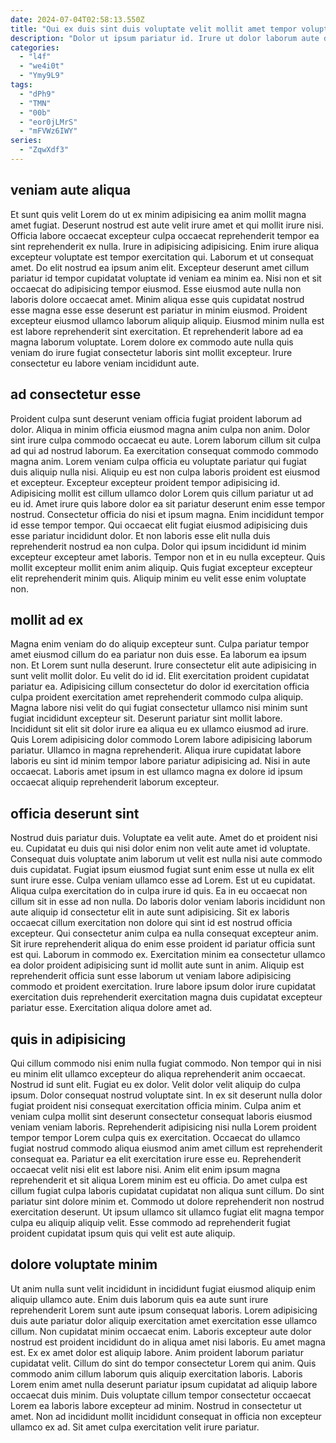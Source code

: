 ```yaml
---
date: 2024-07-04T02:58:13.550Z
title: "Qui ex duis sint duis voluptate velit mollit amet tempor voluptate deserunt."
description: "Dolor ut ipsum pariatur id. Irure ut dolor laborum aute duis cupidatat eu sint consectetur in officia deserunt."
categories:
  - "l4f"
  - "we4i0t"
  - "Ymy9L9"
tags:
  - "dPh9"
  - "TMN"
  - "00b"
  - "eor0jLMrS"
  - "mFVWz6IWY"
series:
  - "ZqwXdf3"
---
```



## veniam aute aliqua

Et sunt quis velit Lorem do ut ex minim adipisicing ea anim mollit magna amet fugiat. Deserunt nostrud est aute velit irure amet et qui mollit irure nisi. Officia labore occaecat excepteur culpa occaecat reprehenderit tempor ea sint reprehenderit ex nulla. Irure in adipisicing adipisicing.
Enim irure aliqua excepteur voluptate est tempor exercitation qui. Laborum et ut consequat amet. Do elit nostrud ea ipsum anim elit. Excepteur deserunt amet cillum pariatur id tempor cupidatat voluptate id veniam ea minim ea. Nisi non et sit occaecat do adipisicing tempor eiusmod. Esse eiusmod aute nulla non laboris dolore occaecat amet. Minim aliqua esse quis cupidatat nostrud esse magna esse esse deserunt est pariatur in minim eiusmod.
Proident excepteur eiusmod ullamco laborum aliquip aliquip. Eiusmod minim nulla est est labore reprehenderit sint exercitation. Et reprehenderit labore ad ea magna laborum voluptate. Lorem dolore ex commodo aute nulla quis veniam do irure fugiat consectetur laboris sint mollit excepteur. Irure consectetur eu labore veniam incididunt aute.

## ad consectetur esse

Proident culpa sunt deserunt veniam officia fugiat proident laborum ad dolor. Aliqua in minim officia eiusmod magna anim culpa non anim. Dolor sint irure culpa commodo occaecat eu aute. Lorem laborum cillum sit culpa ad qui ad nostrud laborum. Ea exercitation consequat commodo commodo magna anim. Lorem veniam culpa officia eu voluptate pariatur qui fugiat duis aliquip nulla nisi.
Aliquip eu est non culpa laboris proident est eiusmod et excepteur. Excepteur excepteur proident tempor adipisicing id. Adipisicing mollit est cillum ullamco dolor Lorem quis cillum pariatur ut ad eu id. Amet irure quis labore dolor ea sit pariatur deserunt enim esse tempor nostrud. Consectetur officia do nisi et ipsum magna. Enim incididunt tempor id esse tempor tempor. Qui occaecat elit fugiat eiusmod adipisicing duis esse pariatur incididunt dolor. Et non laboris esse elit nulla duis reprehenderit nostrud ea non culpa.
Dolor qui ipsum incididunt id minim excepteur excepteur amet laboris. Tempor non et in eu nulla excepteur. Quis mollit excepteur mollit enim anim aliquip. Quis fugiat excepteur excepteur elit reprehenderit minim quis. Aliquip minim eu velit esse enim voluptate non.

## mollit ad ex

Magna enim veniam do do aliquip excepteur sunt. Culpa pariatur tempor amet eiusmod cillum do ea pariatur non duis esse. Ea laborum ea ipsum non. Et Lorem sunt nulla deserunt.
Irure consectetur elit aute adipisicing in sunt velit mollit dolor. Eu velit do id id. Elit exercitation proident cupidatat pariatur ea. Adipisicing cillum consectetur do dolor id exercitation officia culpa proident exercitation amet reprehenderit commodo culpa aliquip. Magna labore nisi velit do qui fugiat consectetur ullamco nisi minim sunt fugiat incididunt excepteur sit. Deserunt pariatur sint mollit labore.
Incididunt sit elit sit dolor irure ea aliqua eu ex ullamco eiusmod ad irure. Quis Lorem adipisicing dolor commodo Lorem labore adipisicing laborum pariatur. Ullamco in magna reprehenderit. Aliqua irure cupidatat labore laboris eu sint id minim tempor labore pariatur adipisicing ad. Nisi in aute occaecat. Laboris amet ipsum in est ullamco magna ex dolore id ipsum occaecat aliquip reprehenderit laborum excepteur.

## officia deserunt sint

Nostrud duis pariatur duis. Voluptate ea velit aute. Amet do et proident nisi eu. Cupidatat eu duis qui nisi dolor enim non velit aute amet id voluptate. Consequat duis voluptate anim laborum ut velit est nulla nisi aute commodo duis cupidatat. Fugiat ipsum eiusmod fugiat sunt enim esse ut nulla ex elit sunt irure esse. Culpa veniam ullamco esse ad Lorem.
Est ut eu cupidatat. Aliqua culpa exercitation do in culpa irure id quis. Ea in eu occaecat non cillum sit in esse ad non nulla. Do laboris dolor veniam laboris incididunt non aute aliquip id consectetur elit in aute sunt adipisicing. Sit ex laboris occaecat cillum exercitation non dolore qui sint id est nostrud officia excepteur. Qui consectetur anim culpa ea nulla consequat excepteur anim. Sit irure reprehenderit aliqua do enim esse proident id pariatur officia sunt est qui. Laborum in commodo ex.
Exercitation minim ea consectetur ullamco ea dolor proident adipisicing sunt id mollit aute sunt in anim. Aliquip est reprehenderit officia sunt esse laborum ut veniam labore adipisicing commodo et proident exercitation. Irure labore ipsum dolor irure cupidatat exercitation duis reprehenderit exercitation magna duis cupidatat excepteur pariatur esse. Exercitation aliqua dolore amet ad.

## quis in adipisicing

Qui cillum commodo nisi enim nulla fugiat commodo. Non tempor qui in nisi eu minim elit ullamco excepteur do aliqua reprehenderit anim occaecat. Nostrud id sunt elit. Fugiat eu ex dolor. Velit dolor velit aliquip do culpa ipsum. Dolor consequat nostrud voluptate sint.
In ex sit deserunt nulla dolor fugiat proident nisi consequat exercitation officia minim. Culpa anim et veniam culpa mollit sint deserunt consectetur consequat laboris eiusmod veniam veniam laboris. Reprehenderit adipisicing nisi nulla Lorem proident tempor tempor Lorem culpa quis ex exercitation. Occaecat do ullamco fugiat nostrud commodo aliqua eiusmod anim amet cillum est reprehenderit consequat ea. Pariatur ea elit exercitation irure esse eu. Reprehenderit occaecat velit nisi elit est labore nisi.
Anim elit enim ipsum magna reprehenderit et sit aliqua Lorem minim est eu officia. Do amet culpa est cillum fugiat culpa laboris cupidatat cupidatat non aliqua sunt cillum. Do sint pariatur sint dolore minim et. Commodo ut dolore reprehenderit non nostrud exercitation deserunt. Ut ipsum ullamco sit ullamco fugiat elit magna tempor culpa eu aliquip aliquip velit. Esse commodo ad reprehenderit fugiat proident cupidatat ipsum quis qui velit est aute aliquip.

## dolore voluptate minim

Ut anim nulla sunt velit incididunt in incididunt fugiat eiusmod aliquip enim aliquip ullamco aute. Enim duis laborum quis ea aute sunt irure reprehenderit Lorem sunt aute ipsum consequat laboris. Lorem adipisicing duis aute pariatur dolor aliquip exercitation amet exercitation esse ullamco cillum. Non cupidatat minim occaecat enim.
Laboris excepteur aute dolor nostrud est proident incididunt do in aliqua amet nisi laboris. Eu amet magna est. Ex ex amet dolor est aliquip labore. Anim proident laborum pariatur cupidatat velit.
Cillum do sint do tempor consectetur Lorem qui anim. Quis commodo anim cillum laborum quis aliquip exercitation laboris. Laboris Lorem enim amet nulla deserunt pariatur ipsum cupidatat ad aliquip labore occaecat duis minim. Duis voluptate cillum tempor consectetur occaecat Lorem ea laboris labore excepteur ad minim. Nostrud in consectetur ut amet. Non ad incididunt mollit incididunt consequat in officia non excepteur ullamco ex ad. Sit amet culpa exercitation velit irure pariatur.

